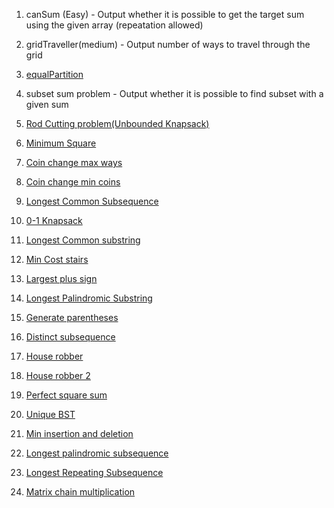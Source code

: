 1. canSum (Easy) - Output whether it is possible to get the target sum using the given array (repeatation allowed)

2. gridTraveller(medium) - Output number of ways to travel through the grid

3. [equalPartition](https://practice.geeksforgeeks.org/problems/subset-sum-problem2014/1#)

4. subset sum problem - Output whether it is possible to find subset with a given sum

5. [Rod Cutting problem(Unbounded Knapsack)](https://practice.geeksforgeeks.org/problems/rod-cutting0840/1#)

6. [Minimum Square](https://practice.geeksforgeeks.org/problems/get-minimum-squares0538/1#)

7. [Coin change max ways](https://practice.geeksforgeeks.org/problems/coin-change2448/1#)

8. [Coin change min coins](https://practice.geeksforgeeks.org/problems/number-of-coins1824/1#)

9. [Longest Common Subsequence](https://practice.geeksforgeeks.org/problems/longest-common-subsequence-1587115620/1#)

10. [0-1 Knapsack](https://practice.geeksforgeeks.org/problems/0-1-knapsack-problem0945/1#)

11. [Longest Common substring](https://practice.geeksforgeeks.org/problems/longest-common-substring1452/1#)

12. [Min Cost stairs](https://leetcode.com/problems/min-cost-climbing-stairs/submissions/)

13. [Largest plus sign](https://leetcode.com/explore/challenge/card/september-leetcoding-challenge-2021/637/week-2-september-8th-september-14th/3969/)

14. [Longest Palindromic Substring](https://leetcode.com/problems/longest-palindromic-substring/)

15. [Generate parentheses](https://leetcode.com/problems/generate-parentheses/submissions/)

16. [Distinct subsequence](https://leetcode.com/problems/distinct-subsequences/submissions/)

17. [House robber](https://leetcode.com/problems/house-robber/submissions/)

18. [House robber 2](https://leetcode.com/problems/house-robber-ii/submissions/)

19. [Perfect square sum](https://leetcode.com/problems/perfect-squares/submissions/)

20. [Unique BST](https://leetcode.com/problems/unique-binary-search-trees/submissions/)

21. [Min insertion and deletion](https://practice.geeksforgeeks.org/problems/minimum-number-of-deletions-and-insertions0209/1#)

22. [Longest palindromic subsequence](https://leetcode.com/problems/longest-palindromic-subsequence/submissions/)

23. [Longest Repeating Subsequence](https://practice.geeksforgeeks.org/problems/longest-repeating-subsequence2004/1)

24. [Matrix chain multiplication](https://practice.geeksforgeeks.org/problems/matrix-chain-multiplication0303/1#)
